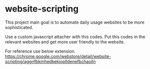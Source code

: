 # website-scripting
This project main goal is to automate daily usage websites to be more sophisticated.

Use a custom javascript attacher with this codes. Put this codes in the relevant websites and get more user friendly to the website.

For reference use below extension.
https://chrome.google.com/webstore/detail/website-scripting/aggnfbkmhedkekjoplldenefbchaoiln
